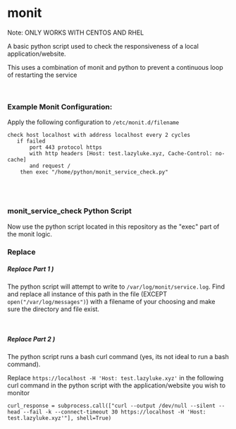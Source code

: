 # monit

Note: ONLY WORKS WITH CENTOS AND RHEL



A basic python script used to check the responsiveness of a local application/website. 
<br />

This uses a combination of monit and python to prevent a continuous loop of restarting the service
<br />

<br />


### Example Monit Configuration:
Apply the following configuration to `/etc/monit.d/filename`
```
check host localhost with address localhost every 2 cycles
   if failed
       port 443 protocol https
       with http headers [Host: test.lazyluke.xyz, Cache-Control: no-cache]
       and request /
    then exec "/home/python/monit_service_check.py"
```
 <br />
 
<br />
 

### monit_service_check Python Script
 Now use the python script located in this repository as the "exec" part of the monit logic.
<br />

### Replace
##### Replace Part 1 )
The python script will attempt to write to `/var/log/monit/service.log`. Find and replace all instance of this path in the file (EXCEPT `open("/var/log/messages")`) with a filename of your choosing and make sure the directory and file exist. 
<br />

<br />


##### Replace Part 2 )
The python script runs a bash curl command (yes, its not ideal to run a bash command). 
<br />


Replace `https://localhost -H 'Host: test.lazyluke.xyz'` in the following curl command in the python script with the application/website you wish to monitor
<br />


 
```
curl_response = subprocess.call(["curl --output /dev/null --silent --head --fail -k --connect-timeout 30 https://localhost -H 'Host: test.lazyluke.xyz'"], shell=True)
```
